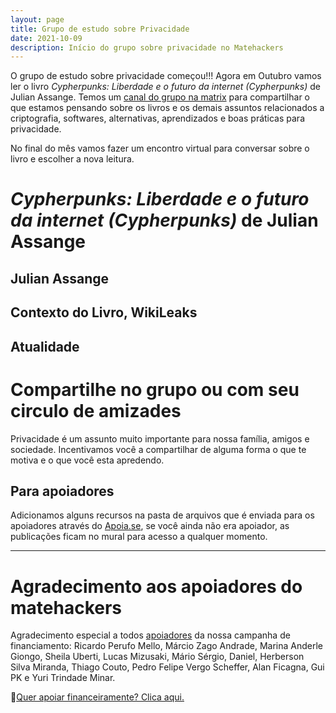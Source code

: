 ```yaml
---
layout: page
title: Grupo de estudo sobre Privacidade
date: 2021-10-09
description: Início do grupo sobre privacidade no Matehackers
---
```


O grupo de estudo sobre privacidade começou!!! Agora em Outubro vamos ler o livro *Cypherpunks: Liberdade e o futuro da internet (Cypherpunks)* de Julian Assange. Temos um [canal do grupo na matrix](https://matrix.to/#/#privacidade-matehackers:matrix.org) para compartilhar o que estamos pensando sobre os livros e os demais assuntos relacionados a criptografia, softwares, alternativas, aprendizados e boas práticas para privacidade.

No final do mês vamos fazer um encontro virtual para conversar sobre o livro e escolher a nova leitura.

# *Cypherpunks: Liberdade e o futuro da internet (Cypherpunks)* de Julian Assange

## Julian Assange

## Contexto do Livro, WikiLeaks

## Atualidade

# Compartilhe no grupo ou com seu circulo de amizades

Privacidade é um assunto muito importante para nossa família, amigos e sociedade. Incentivamos você a compartilhar de alguma forma o que te motiva e o que você esta apredendo.

## Para apoiadores

Adicionamos alguns recursos na pasta de arquivos que é enviada para os apoiadores através do [Apoia.se](https://apoia.se/matehackers), se você ainda não era apoiador, as publicações ficam no mural para acesso a qualquer momento.

---

# Agradecimento aos apoiadores do matehackers

Agradecimento especial a todos [apoiadores](https://apoia.se/matehackers) da nossa campanha de financiamento:
Ricardo Perufo Mello, Márcio Zago Andrade, Marina Anderle Giongo, Sheila Uberti, Lucas Mizusaki, Mário Sérgio, Daniel, Herberson Silva Miranda, Thiago Couto, Pedro Felipe Vergo Scheffer, Alan Ficagna, Gui PK e Yuri Trindade Minar.

💎[Quer apoiar financeiramente? Clica aqui.](https://matehackers.org/renda)